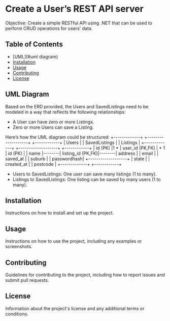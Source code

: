 # Create a User’s REST API server

Objective: Create a simple RESTful API using .NET that can be used to perform CRUD
operations for users' data.

## Table of Contents

- [UML](#uml diagram)
- [Installation](#installation)
- [Usage](#usage)
- [Contributing](#contributing)
- [License](#license)

## UML Diagram

Based on the ERD provided, the Users and SavedListings need to be modeled in a way that reflects the following relationships:

- A User can have zero or more Listings.
- Zero or more Users can save a Listing.

Here’s how the UML diagram could be structured:
+-------------+        +-------------------+        +------------+
|   Users     |        |   SavedListings   |        |   Listings |
+-------------+        +-------------------+        +------------+
| id (PK)     |1     * | user_id (PK,FK)   | *    1 | id (PK)    |
| name        |--------| listing_id (PK,FK)|--------| address    |
| email       |        | saved_at          |        | suburb     |
| passwordhash|        +-------------------+        | state      |
| created_at  |                                     | postcode   |
+-------------+                                     +------------+

- Users to SavedListings: One user can save many listings (1 to many).
- Listings to SavedListings: One listing can be saved by many users (1 to many).

## Installation

Instructions on how to install and set up the project.

## Usage

Instructions on how to use the project, including any examples or screenshots.

## Contributing

Guidelines for contributing to the project, including how to report issues and submit pull requests.

## License

Information about the project's license and any additional terms or conditions.
